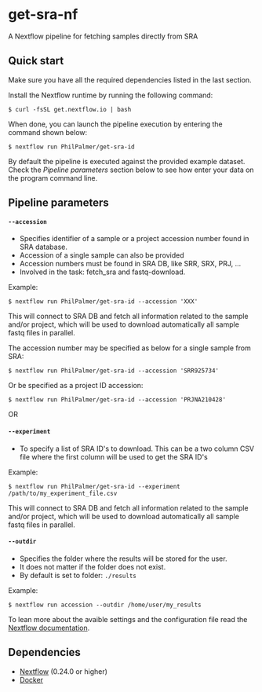 # get-sra-nf

A Nextflow pipeline for fetching samples directly from SRA

## Quick start 

Make sure you have all the required dependencies listed in the last section.

Install the Nextflow runtime by running the following command:

    $ curl -fsSL get.nextflow.io | bash


When done, you can launch the pipeline execution by entering the command shown below:

    $ nextflow run PhilPalmer/get-sra-id
    

By default the pipeline is executed against the provided example dataset. 
Check the *Pipeline parameters*  section below to see how enter your data on the program 
command line.     
    


## Pipeline parameters

#### `--accession` 
   
* Specifies identifier of a sample or a project accession number found in SRA database.
* Accession of a single sample can also be provided
* Accession numbers must be found in SRA DB, like SRR, SRX, PRJ, ...
* Involved in the task: fetch_sra and fastq-download.

Example: 

    $ nextflow run PhilPalmer/get-sra-id --accession 'XXX'

This will connect to SRA DB and fetch all information related to the sample and/or project, which will be used to download automatically all sample fastq files in parallel.

The accession number may be specified as below for a single sample from SRA:

    $ nextflow run PhilPalmer/get-sra-id --accession 'SRR925734'    


Or be specified as a project ID accession:

    $ nextflow run PhilPalmer/get-sra-id --accession 'PRJNA210428'

OR

#### `--experiment` 
   
* To specify a list of SRA ID's to download. This can be a two column CSV file where the first column will be used to get the SRA ID's

Example: 

    $ nextflow run PhilPalmer/get-sra-id --experiment /path/to/my_experiment_file.csv

This will connect to SRA DB and fetch all information related to the sample and/or project, which will be used to download automatically all sample fastq files in parallel.


#### `--outdir` 
   
* Specifies the folder where the results will be stored for the user.  
* It does not matter if the folder does not exist.
* By default is set to folder: `./results` 

Example: 

    $ nextflow run accession --outdir /home/user/my_results 
  

To lean more about the avaible settings and the configuration file read the 
[Nextflow documentation](http://www.nextflow.io/docs/latest/config.html).
  
  
Dependencies 
------------

 * [Nextflow](http://nextflow.io) (0.24.0 or higher)
 * [Docker](https://docker.com)